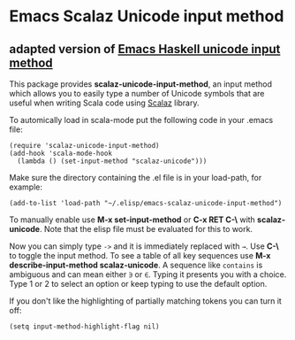 # Emacs Scalaz Unicode input method
## adapted version of [Emacs Haskell unicode input method](https://github.com/roelvandijk/emacs-haskell-unicode-input-method)

This package provides **scalaz-unicode-input-method**, an input
method which allows you to easily type a number of Unicode symbols
that are useful when writing Scala code using [Scalaz](https://github.com/scalaz/scalaz) library.

To automically load in scala-mode put the following code in your
.emacs file:

    (require 'scalaz-unicode-input-method)
    (add-hook 'scala-mode-hook 
      (lambda () (set-input-method "scalaz-unicode")))

Make sure the directory containing the .el file is in your load-path,
for example:

    (add-to-list 'load-path "~/.elisp/emacs-scalaz-unicode-input-method")

To manually enable use **M-x set-input-method** or **C-x RET C-\\**
with **scalaz-unicode**. Note that the elisp file must be evaluated
for this to work.

Now you can simply type `->` and it is immediately replaced with
`→`. Use **C-\\** to toggle the input method. To see a table of all
key sequences use **M-x describe-input-method scalaz-unicode**. A
sequence like `contains` is ambiguous and can mean either `∋` or `∈`. Typing
it presents you with a choice. Type 1 or 2 to select an option or keep
typing to use the default option.

If you don't like the highlighting of partially matching tokens you
can turn it off:

    (setq input-method-highlight-flag nil)
